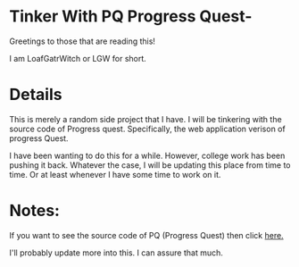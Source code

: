 # Tinker With PQ Progress Quest-
Greetings to those that are reading this!

I am LoafGatrWitch or LGW for short.

# Details
This is merely a random side project that I have. I will be tinkering with the source code of Progress quest. Specifically, the web application verison of progress Quest.

I have been wanting to do this for a while. However, college work has been pushing it back. Whatever the case, I will be updating this place from time to time. Or at least whenever I have some time to work on it.

# Notes:
If you want to see the source code of PQ (Progress Quest) then click <a href = "https://bitbucket.org/grumdrig/pq-web" alt = "link to Progress Quest Web Application source code">here.</a>

I'll probably update more into this. I can assure that much.
